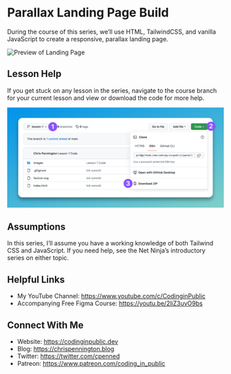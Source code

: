 # Parallax Landing Page Build

During the course of this series, we’ll use HTML, TailwindCSS, and vanilla JavaScript to create a responsive, parallax landing page.

![Preview of Landing Page](./preview.png)

## Lesson Help
If you get stuck on any lesson in the series, navigate to the course branch for your current lesson and view or download the code for more help.

![Preview of downloading code in github](./github.png)

## Assumptions
In this series, I’ll assume you have a working knowledge of both Tailwind CSS and JavaScript. If you need help, see the Net Ninja’s introductory series on either topic.

## Helpful Links
- My YouTube Channel: https://www.youtube.com/c/CodinginPublic
- Accompanying Free Figma Course: https://youtu.be/2liZ3uvO9bs

## Connect With Me
- Website: https://codinginpublic.dev
- Blog: https://chrispennington.blog
- Twitter: https://twitter.com/cpenned
- Patreon: https://www.patreon.com/coding_in_public

